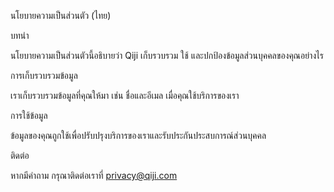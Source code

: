 นโยบายความเป็นส่วนตัว (ไทย)

บทนำ

นโยบายความเป็นส่วนตัวนี้อธิบายว่า Qiji เก็บรวบรวม ใช้ และปกป้องข้อมูลส่วนบุคคลของคุณอย่างไร

การเก็บรวบรวมข้อมูล

เราเก็บรวบรวมข้อมูลที่คุณให้มา เช่น ชื่อและอีเมล เมื่อคุณใช้บริการของเรา

การใช้ข้อมูล

ข้อมูลของคุณถูกใช้เพื่อปรับปรุงบริการของเราและรับประกันประสบการณ์ส่วนบุคคล

ติดต่อ

หากมีคำถาม กรุณาติดต่อเราที่ privacy@qiji.com
